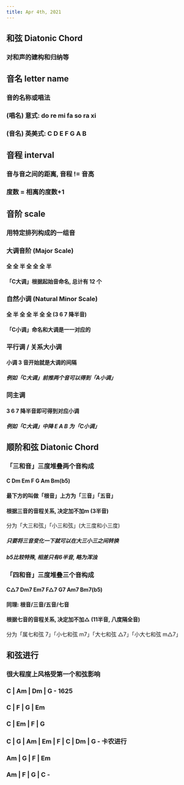```yaml
---
title: Apr 4th, 2021
---
```


## 和弦 Diatonic Chord
### 对和声的建构和归纳等
## 音名 letter name
### 音的名称或唱法
### (唱名) 意式: do re mi fa so ra xi
### (音名) 英美式: C D E F G A B
## 音程 interval
### 音与音之间的距离, 音程 != 音高
### 度数 = 相离的度数+1
## 音阶 scale
### 用特定排列构成的一组音
### 大调音阶 (Major Scale)
#### 全 全 半 全 全 全 半
#### 「C大调」根据起始音命名, 总计有 12 个
### 自然小调 (Natural Minor Scale)
#### 全 半 全 全 半 全 全 (3 6 7 降半音)
#### 「C小调」命名和大调是一一对应的
### 平行调 / 关系大小调
#### 小调 3 音开始就是大调的间隔
##### 例如「C大调」前推两个音可以得到「A小调」
### 同主调
#### 3 6 7 降半音即可得到对应小调
##### 例如「C大调」中降 E A B 为「C小调」
## 顺阶和弦 Diatonic Chord
### 「三和音」三度堆叠两个音构成
#### C Dm Em F G Am Bm(b5)
#### 最下方的叫做「根音」上方为「三音」「五音」
#### 根据三音的音程关系, 决定加不加m (3半音)
分为「大三和弦」「小三和弦」(大三度和小三度)
##### 只要将三音变化一下就可以在大三小三之间转换
##### b5比较特殊, 相差只有6半音, 略为浑浊
### 「四和音」三度堆叠三个音构成
#### C△7 Dm7 Em7 F△7 G7 Am7 Bm7(b5)
#### 同理: 根音/三音/五音/七音
#### 根据七音的音程关系, 决定加不加△ (11半音, 八度隔全音)
分为「属七和弦 7」「小七和弦 m7」「大七和弦 △7」「小大七和弦 m△7」
## 和弦进行
### 很大程度上风格受第一个和弦影响
### C | Am | Dm | G - 1625
### C | F | G | Em
### C | Em | F | G
### C | G | Am | Em | F | C | Dm | G - 卡农进行
### Am | G | F | Em
### Am | F | G | C -
